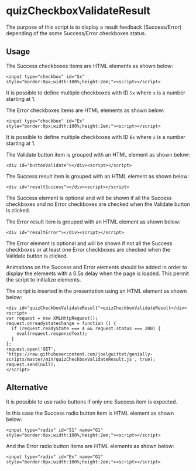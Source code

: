 # quizCheckboxValidateResult

The purpose of this script is to display a result feedback (Success/Error) depending of the some Success/Error checkboxes status.

## Usage

The Success checkboxes items are HTML elements as shown below:

```
<input type="checkbox" id="Sx" style="border:0px;width:100%;height:2em;"><script></script>
```

It is possible to define multiple checkboxes with ID `Sx` where `x` is a number starting at 1.

The Error checkboxes items are HTML elements as shown below:

```
<input type="checkbox" id="Ex" style="border:0px;width:100%;height:2em;"><script></script>
```

It is possible to define multiple checkboxes with ID `Ex` where `x` is a number starting at 1.

The Validate button item is grouped with an HTML element as shown below:

```
<div id="buttonValidate"></div><script></script>
```

The Success result item is grouped with an HTML element as shown below:

```
<div id="resultSuccess"></div><script></script>
```

The Success element is optional and will be shown if all the Success checkboxes and no Error checkboxes are checked when the Validate button is clicked.

The Error result item is grouped with an HTML element as shown below:

```
<div id="resultError"></div><script></script>
```

The Error element is optional and will be shown if not all the Success checkboxes or at least one Error checkboxes are checked when the Validate button is clicked.

Animations on the Success and Error elements should be added in order to display the elements with a 0.5s delay when the page is loaded. This permit the script to initialize elements.

The script is inserted in the presentation using an HTML element as shown below:

```
<div id="quizCheckboxValidateResult">quizCheckboxValidateResult</div><script>
var request = new XMLHttpRequest();
request.onreadystatechange = function () {
  if (request.readyState === 4 && request.status === 200) {
    eval(request.responseText);
  }
};
request.open('GET', 'https://raw.githubusercontent.com/joelguittet/genially-scripts/master/min/quizCheckboxValidateResult.js', true);
request.send(null);
</script>
```

## Alternative

It is possible to use radio buttons if only one Success item is expected.

In this case the Success radio button item is HTML element as shown below:

```
<input type="radio" id="S1" name="G1" style="border:0px;width:100%;height:2em;"><script></script>
```

And the Error radio button items are HTML elements as shown below:

```
<input type="radio" id="Ex" name="G1" style="border:0px;width:100%;height:2em;"><script></script>
```
